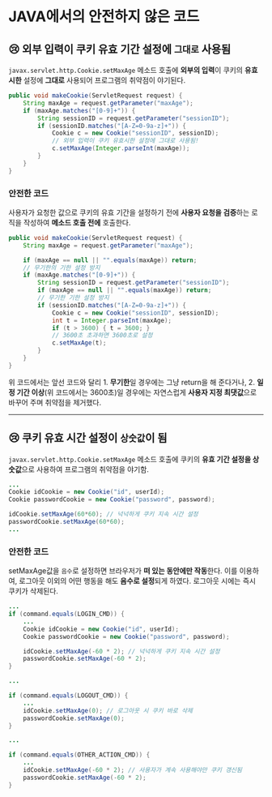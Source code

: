 # JAVA에서의 안전하지 않은 코드

## 😢 외부 입력이 쿠키 유효 기간 설정에 `그대로` 사용됨

`javax.servlet.http.Cookie.setMaxAge` 메소드 호출에 **외부의 입력**이 쿠키의 **유효 시한** 설정에 **그대로** 사용되어 프로그램의 취약점이 야기된다.

```java
public void makeCookie(ServletRequest request) {
    String maxAge = request.getParameter("maxAge");
    if (maxAge.matches("[0-9]+")) {
        String sessionID = request.getParameter("sessionID");
        if (sessionID.matches("[A-Z=0-9a-z]+")) {
            Cookie c = new Cookie("sessionID", sessionID);
            // 외부 입력이 쿠키 유효시한 설정에 그대로 사용됨!
            c.setMaxAge(Integer.parseInt(maxAge));
        }
    }
}
```

### 안전한 코드

사용자가 요청한 값으로 쿠키의 유효 기간을 설정하기 전에 **사용자 요청을 검증**하는 로직을 작성하여 **메소드 호출 전에** 호출한다.

```java
public void makeCookie(ServletRequest request) {
    String maxAge = request.getParameter("maxAge");

    if (maxAge == null || "".equals(maxAge)) return;
    // 무기한의 기한 설정 방지
    if (maxAge.matches("[0-9]+")) {
        String sessionID = request.getParameter("sessionID");
        if (maxAge == null || "".equals(maxAge)) return;
        // 무기한 기한 설정 방지
        if (sessionID.matches("[A-Z=0-9a-z]+")) {
            Cookie c = new Cookie("sessionID", sessionID);
            int t = Integer.parseInt(maxAge);
            if (t > 3600) { t = 3600; }
            // 3600초 초과하면 3600초로 설정
            c.setMaxAge(t);
        }
    }
}
```

위 코드에서는 앞선 코드와 달리 1. **무기한**일 경우에는 그냥 return을 해 준다거나, 2. **일정 기간 이상**(위 코드에서는 3600초)일 경우에는 자연스럽게 **사용자 지정 최댓값**으로 바꾸어 주며 취약점을 제거했다.

---

## 😢 쿠키 유효 시간 설정이 `상숫값`이 됨 

`javax.servlet.http.Cookie.setMaxAge` 메소드 호출에 쿠키의 **유효 기간 설정을 상숫값**으로 사용하여 프로그램의 취약점을 야기함.

```java
...
Cookie idCookie = new Cookie("id", userId);
Cookie passwordCookie = new Cookie("password", password);

idCookie.setMaxAge(60*60); // 넉넉하게 쿠키 지속 시간 설정
passwordCookie.setMaxAge(60*60);
...
```

### 안전한 코드

setMaxAge값을 `음수`로 설정하면 브라우저가 **떠 있는 동안에만 작동**한다.
이를 이용하여, 로그아웃 이외의 어떤 행동을 해도 **음수로 설정**되게 하였다.
로그아웃 시에는 즉시 쿠키가 삭제된다.

```java
...
if (command.equals(LOGIN_CMD)) {
    ...
    Cookie idCookie = new Cookie("id", userId);
    Cookie passwordCookie = new Cookie("password", password);

    idCookie.setMaxAge(-60 * 2); // 넉넉하게 쿠키 지속 시간 설정
    passwordCookie.setMaxAge(-60 * 2);
}

...

if (command.equals(LOGOUT_CMD)) {
    ...
    idCookie.setMaxAge(0); // 로그아웃 시 쿠키 바로 삭제
    passwordCookie.setMaxAge(0);
}

...

if (command.equals(OTHER_ACTION_CMD)) {
    ...
    idCookie.setMaxAge(-60 * 2); // 사용자가 계속 사용해야만 쿠키 갱신됨
    passwordCookie.setMaxAge(-60 * 2);
}
